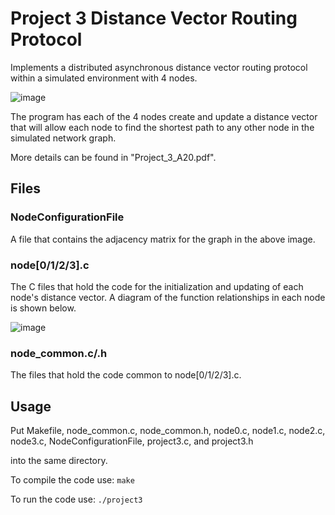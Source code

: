 # Project 3 Distance Vector Routing Protocol

Implements a distributed asynchronous distance vector routing protocol within a simulated environment with 4 nodes.

![image](https://user-images.githubusercontent.com/32044950/120549774-fe733680-c3c1-11eb-9c24-bb2ec186551d.png)

The program has each of the 4 nodes create and update a distance vector that will allow each node to find the shortest path to any other node in the simulated network graph.

More details can be found in "Project_3_A20.pdf".

## Files

### NodeConfigurationFile

A file that contains the adjacency matrix for the graph in the above image.

### node[0/1/2/3].c

The C files that hold the code for the initialization and updating of each node's distance vector. A diagram of the function relationships in each node is shown below.

![image](https://user-images.githubusercontent.com/32044950/120550526-fc5da780-c3c2-11eb-8ae6-31f150669486.png)


### node_common.c/.h

The files that hold the code common to node[0/1/2/3].c.

## Usage
Put
Makefile,
node_common.c,
node_common.h,
node0.c,
node1.c,
node2.c,
node3.c,
NodeConfigurationFile,
project3.c,
and project3.h

into the same directory.

To compile the code use:
`make`

To run the code use:
`./project3`
